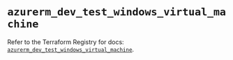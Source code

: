 # `azurerm_dev_test_windows_virtual_machine`

Refer to the Terraform Registry for docs: [`azurerm_dev_test_windows_virtual_machine`](https://registry.terraform.io/providers/hashicorp/azurerm/4.20.0/docs/resources/dev_test_windows_virtual_machine).
